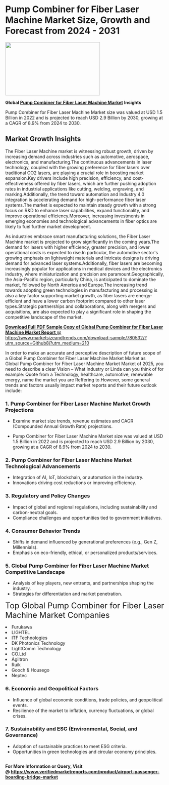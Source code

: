 <H1>Pump Combiner for Fiber Laser Machine Market Size, Growth and Forecast from 2024 - 2031</H1><img class="aligncenter size-medium wp-image-584254" src="https://thirdeyenews.in/wp-content/uploads/2024/09/Global-Market-Research-300x168.jpeg" alt="" width="300" height="168" /><p><strong>Global&nbsp;<a href="https://www.marketsizeandtrends.com/download-sample/780532/?utm_source=Github8j?utm_medium=210">Pump Combiner for Fiber Laser Machine Market</a> Insights</strong></p><p>Pump Combiner for Fiber Laser Machine Market size was valued at USD 1.5 Billion in 2022 and is projected to reach USD 2.9 Billion by 2030, growing at a CAGR of 8.9% from 2024 to 2030.</p><p><h2>Market Growth Insights</h2> <p>The Fiber Laser Machine market is witnessing robust growth, driven by increasing demand across industries such as automotive, aerospace, electronics, and manufacturing.The continuous advancements in laser technology, coupled with the growing preference for fiber lasers over traditional CO2 lasers, are playing a crucial role in boosting market expansion.Key drivers include high precision, efficiency, and cost-effectiveness offered by fiber lasers, which are further pushing adoption rates in industrial applications like cutting, welding, engraving, and marking.Additionally, the trend toward automation and Industry 4.0 integration is accelerating demand for high-performance fiber laser systems.The market is expected to maintain steady growth with a strong focus on R&D to enhance laser capabilities, expand functionality, and improve operational efficiency.Moreover, increasing investments in emerging economies and technological advancements in fiber optics are likely to fuel further market development.</p> <p><a href="download_sample_link"></a></p> <p>As industries embrace smart manufacturing solutions, the Fiber Laser Machine market is projected to grow significantly in the coming years.The demand for lasers with higher efficiency, greater precision, and lower operational costs is expected to rise.In particular, the automotive sector's growing emphasis on lightweight materials and intricate designs is driving demand for advanced laser systems.Additionally, fiber lasers are becoming increasingly popular for applications in medical devices and the electronics industry, where miniaturization and precision are paramount.Geographically, the Asia-Pacific region, particularly China, is anticipated to dominate the market, followed by North America and Europe.The increasing trend towards adopting green technologies in manufacturing and processing is also a key factor supporting market growth, as fiber lasers are energy-efficient and have a lower carbon footprint compared to other laser types.Strategic partnerships and collaborations, along with mergers and acquisitions, are also expected to play a significant role in shaping the competitive landscape of the market.</p> <p><a href="get_more_link"></p><p><span class=""><strong>Download Full PDF Sample Copy of Global Pump Combiner for Fiber Laser Machine Market Report</strong> @ <a href="https://www.marketsizeandtrends.com/download-sample/780532/?utm_source=Github8j?utm_medium=210" target="_blank">https://www.marketsizeandtrends.com/download-sample/780532/?utm_source=Github8j?utm_medium=210</a></span></p><p>In order to make an accurate and perceptive description of future scope of a Global&nbsp;Pump Combiner for Fiber Laser Machine Market Market as Global&nbsp;Pump Combiner for Fiber Laser Machine Market Market of 2025, you need to describe a clear Vision &ndash; What Industry or Linda can you think of for example: Quote from a Technology, healthcare, automotive, renewable energy, name the market you are Reffering to.However, some general trends and factors usually impact market reports and their future outlook include:</p><h3>1.&nbsp;<strong>Pump Combiner for Fiber Laser Machine Market Growth Projections</strong></h3><ul><li>Examine market size trends, revenue estimates and CAGR (Compounded Annual Growth Rate) projections.</li><li><p>Pump Combiner for Fiber Laser Machine Market size was valued at USD 1.5 Billion in 2022 and is projected to reach USD 2.9 Billion by 2030, growing at a CAGR of 8.9% from 2024 to 2030.</p></li></ul><h3>2.&nbsp;<strong>Pump Combiner for Fiber Laser Machine Market Technological Advancements</strong></h3><ul><li>Integration of AI, IoT, blockchain, or automation in the industry.</li><li>Innovations driving cost reductions or improving efficiency.</li></ul><h3>3.&nbsp;<strong>Regulatory and Policy Changes</strong></h3><ul><li>Impact of global and regional regulations, including sustainability and carbon-neutral goals.</li><li>Compliance challenges and opportunities tied to government initiatives.</li></ul><h3>4.&nbsp;<strong>Consumer Behavior Trends</strong></h3><ul><li>Shifts in demand influenced by generational preferences (e.g., Gen Z, Millennials).</li><li>Emphasis on eco-friendly, ethical, or personalized products/services.</li></ul><h3>5.&nbsp;<strong>Global Pump Combiner for Fiber Laser Machine Market Competitive Landscape</strong></h3><ul><li>Analysis of key players, new entrants, and partnerships shaping the industry.</li><li>Strategies for differentiation and market penetration.</li></ul><p data-pm-slice="1 1 []"><span style="color: inherit; font-family: inherit; font-size: 25px;">Top Global Pump Combiner for Fiber Laser Machine Market Companies</span></p><div class="" data-test-id=""><p><li>Furukawa</li><li> LIGHTEL</li><li> ITF Technologies</li><li> DK Photonics Technology</li><li> LightComm Technology</li><li> CO.Ltd</li><li> Agiltron</li><li> Ruik</li><li> Gooch & Housego</li><li> Neptec</li></p></div><h3>6.&nbsp;<strong>Economic and Geopolitical Factors</strong></h3><ul><li>Influence of global economic conditions, trade policies, and geopolitical events.</li><li>Resilience of the market to inflation, currency fluctuations, or global crises.</li></ul><h3>7.&nbsp;<strong>Sustainability and ESG (Environmental, Social, and Governance)</strong></h3><ul><li>Adoption of sustainable practices to meet ESG criteria.</li><li>Opportunities in green technologies and circular economy principles.</li></ul><h2><strong style="font-size: 14px;">For More Information or Query, Visit @&nbsp;</strong><a style="background-color: #ffffff; font-size: 14px;" href="https://www.marketsizeandtrends.com/report/pump-combiner-for-fiber-laser-machine-market/" target="_blank">https://www.verifiedmarketreports.com/product/airport-passenger-boarding-bridge-market</a></h2>